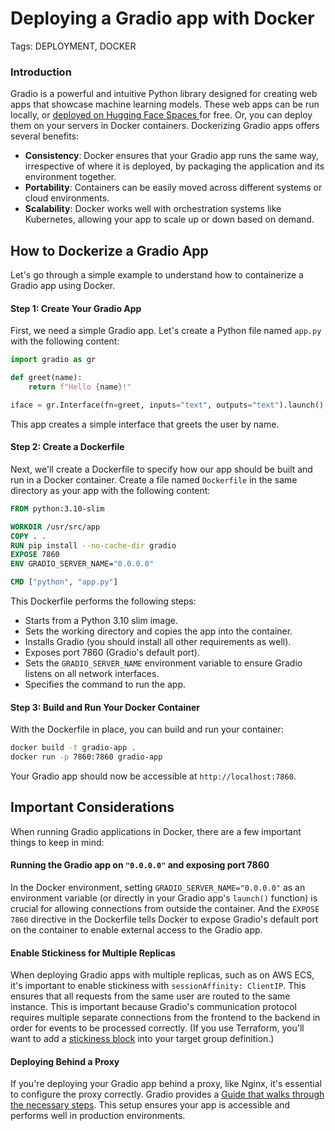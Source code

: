 # Deploying a Gradio app with Docker

Tags: DEPLOYMENT, DOCKER


### Introduction

Gradio is a powerful and intuitive Python library designed for creating web apps that showcase machine learning models. These web apps can be run locally, or [deployed on Hugging Face Spaces ](https://huggingface.co/spaces)for free. Or, you can deploy them on your servers in Docker containers. Dockerizing Gradio apps offers several benefits:

- **Consistency**: Docker ensures that your Gradio app runs the same way, irrespective of where it is deployed, by packaging the application and its environment together.
- **Portability**: Containers can be easily moved across different systems or cloud environments.
- **Scalability**: Docker works well with orchestration systems like Kubernetes, allowing your app to scale up or down based on demand.

## How to Dockerize a Gradio App

Let's go through a simple example to understand how to containerize a Gradio app using Docker.

#### Step 1: Create Your Gradio App

First, we need a simple Gradio app. Let's create a Python file named `app.py` with the following content:

```python
import gradio as gr

def greet(name):
    return f"Hello {name}!"

iface = gr.Interface(fn=greet, inputs="text", outputs="text").launch()
```

This app creates a simple interface that greets the user by name.

#### Step 2: Create a Dockerfile

Next, we'll create a Dockerfile to specify how our app should be built and run in a Docker container. Create a file named `Dockerfile` in the same directory as your app with the following content:

```dockerfile
FROM python:3.10-slim

WORKDIR /usr/src/app
COPY . .
RUN pip install --no-cache-dir gradio
EXPOSE 7860
ENV GRADIO_SERVER_NAME="0.0.0.0"

CMD ["python", "app.py"]
```

This Dockerfile performs the following steps:
- Starts from a Python 3.10 slim image.
- Sets the working directory and copies the app into the container.
- Installs Gradio (you should install all other requirements as well).
- Exposes port 7860 (Gradio's default port).
- Sets the `GRADIO_SERVER_NAME` environment variable to ensure Gradio listens on all network interfaces.
- Specifies the command to run the app.

#### Step 3: Build and Run Your Docker Container

With the Dockerfile in place, you can build and run your container:

```bash
docker build -t gradio-app .
docker run -p 7860:7860 gradio-app
```

Your Gradio app should now be accessible at `http://localhost:7860`.

## Important Considerations

When running Gradio applications in Docker, there are a few important things to keep in mind:

#### Running the Gradio app on `"0.0.0.0"` and exposing port 7860

In the Docker environment, setting `GRADIO_SERVER_NAME="0.0.0.0"` as an environment variable (or directly in your Gradio app's `launch()` function) is crucial for allowing connections from outside the container. And the `EXPOSE 7860` directive in the Dockerfile tells Docker to expose Gradio's default port on the container to enable external access to the Gradio app. 

#### Enable Stickiness for Multiple Replicas

When deploying Gradio apps with multiple replicas, such as on AWS ECS, it's important to enable stickiness with `sessionAffinity: ClientIP`. This ensures that all requests from the same user are routed to the same instance. This is important because Gradio's communication protocol requires multiple separate connections from the frontend to the backend in order for events to be processed correctly. (If you use Terraform, you'll want to add a [stickiness block](https://registry.terraform.io/providers/hashicorp/aws/3.14.1/docs/resources/lb_target_group#stickiness) into your target group definition.)

#### Deploying Behind a Proxy

If you're deploying your Gradio app behind a proxy, like Nginx, it's essential to configure the proxy correctly. Gradio provides a [Guide that walks through the necessary steps](https://www.gradio.app/guides/running-gradio-on-your-web-server-with-nginx). This setup ensures your app is accessible and performs well in production environments.


